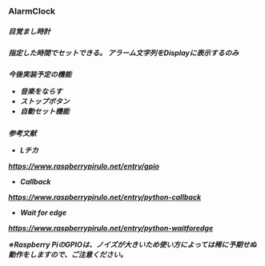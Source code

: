 ### AlarmClock
<h5>目覚まし時計

<h5>指定した時間でセットできる。  
アラーム文字列をDisplayに表示するのみ  

<h5>今後実装予定の機能  


* 音楽をならす
* ストップボタン
* 自動セット機能


<h5>参考文献<br>



* Lチカ

https://www.raspberrypirulo.net/entry/gpio


* Callback

https://www.raspberrypirulo.net/entry/python-callback


* Wait for edge


https://www.raspberrypirulo.net/entry/python-waitforedge


※Raspberry PiのGPIOは、ノイズが大きいため使い方によっては稀に予期せぬ動作をしますので、ご注意ください。
